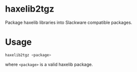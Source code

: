 # haxelib2tgz

Package haxelib libraries into Slackware compatible packages.

# Usage

```sh
haxelib2tgz <package>
```

where `<package>` is a valid haxelib package.
